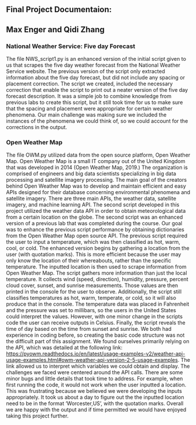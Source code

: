 ## Final Project Documentaion:
## Max Enger and Qidi Zhang
### National Weather Service: Five day Forecast

The file NWS_script1.py is an enhanced version of the initial script given to us that scrapes the  five day weather forecast from the National Weather Service website. The previous version of the script only extracted information about the five day forecast, but did not include any spacing or placement correction. The script we created, included the necessary correction that enable the script to print out a neater version of the five day forecast description. It was a simple job to combine knowledge from previous labs to create this script, but it still took time for us to make sure that the spacing and placement were appropriate for certain weather phenomena. Our main challenge was making sure we included the instances of the phenomena we could think of, so we could account for the corrections in the output.


### Open Weather Map

  The file OWM.py utilized data from the open source platform, Open Weather Map. Open Weather Map is a small IT company out of the United Kingdom that was developed in 2014 (Open Weather Map, 2019.) The organization is comprised of engineers and big data scientists specializing in big data processing and satellite imagery processing. The main goal of the creators behind Open Weather Map was to develop and maintain efficient and easy APIs designed for their database concerning environmental phenomena and satellite imagery. There are three main APIs, the weather data, satellite imagery, and machine learning API. The second script developed in this project utilized the weather data API in order to obtain meteorological data from a certain location on the globe.
  The second script was an enhanced version of a previous lab that was completed during  the course. Our goal was to enhance the previous script performance by obtaining dictionaries from the Open Weather Map open source API.  The previous script required the user to input a temperature, which was then classified as hot,  warm, cool, or cold. The enhanced version begins by gathering a location from the user (with quotation marks). This is more efficient because the user may only know the location of their whereabouts, rather than the specific temperature.  The inputted location is then used to scrape information from Open Weather Map. The script gathers more information than just the local temperature. It collects wind (speed, direction), humidity, pressure, percent cloud cover, sunset, and sunrise measurements. Those values are then printed in the console for the user to observe. Additionally, the script still classifies temperatures as hot, warm, temperate, or cold, so it will also produce that in the console. The temperature data was placed in Fahrenheit and the pressure was set to millibars, so the users in the United States could interpret the values. However, with one minor change in the scripts code the user can receive outputs in Celsius. Finally, the script reveals the time of day based on the time from sunset and sunrise. 
	We both had experience in coding before, so creating the basic code structure was not the difficult part of this assignment. We found ourselves primarily relying on the API, which was detailed at the following link: https://pyowm.readthedocs.io/en/latest/usage-examples-v2/weather-api-usage-examples.html#owm-weather-api-version-2-5-usage-examples. 
The link allowed us to interpret which variables we could obtain and display. The challenges we faced were centered around the API calls. There are some minor bugs and little details that took time to address. For example, when first running the code, it would not work when the user inputted a location. This was frustrating because we believed we were developing the inputs appropriately. It took us about a day to figure out the the inputted location need to be in the format ‘Worcester,US’, with the quotation marks. Overall we are happy with the output and if time permitted we would have enjoyed taking this project further.




